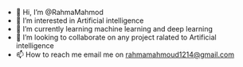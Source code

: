 - 👋 Hi, I’m @RahmaMahmod
- 👀 I’m interested in Artificial intelligence
- 🌱 I’m currently learning machine learning and deep learning
- 💞️ I’m looking to collaborate on any project ralated to Artificial intelligence
- 📫 How to reach me email me on rahmamahmoud1214@gmail.com

<!---
RahmaMahmod/RahmaMahmod is a ✨ special ✨ repository because its `README.md` (this file) appears on your GitHub profile.
You can click the Preview link to take a look at your changes.
--->
